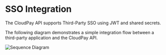 # SSO Integration

The CloudPay API supports Third-Party SSO using JWT and shared secrets.

The following diagram demonstrates a simple integration flow between a third-party application and the CloudPay API.

![Sequence Diagram](https://lucid.app/publicSegments/view/1717b60b-aa42-46b1-8699-aeae31551d64/image.png)
